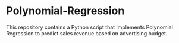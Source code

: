# Polynomial-Regression
This repository contains a Python script that implements Polynomial Regression to predict sales revenue based on advertising budget.
